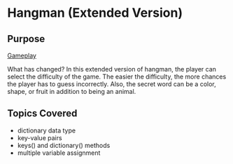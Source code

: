 # Hangman (Extended Version)

## Purpose
[Gameplay](https://github.com/CoderJ01/python-computer-games/blob/main/06_Hangman/README.md#purpose)

What has changed? In this extended version of hangman, the player can select the difficulty of the game. The easier the difficulty, the more chances the player has to guess incorrectly. Also, the secret word can be a color, shape, or fruit in addition to being an animal.

## Topics Covered
* dictionary data type
* key-value pairs
* keys() and dictionary() methods
* multiple variable assignment